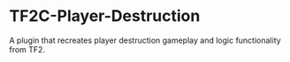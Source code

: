 # TF2C-Player-Destruction
A plugin that recreates player destruction gameplay and logic functionality from TF2.
